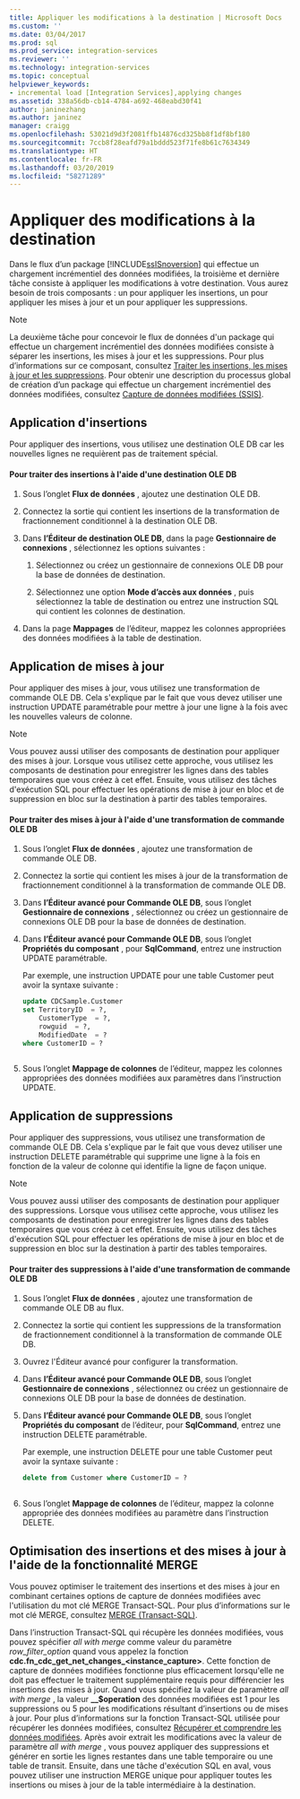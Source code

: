 ```yaml
---
title: Appliquer les modifications à la destination | Microsoft Docs
ms.custom: ''
ms.date: 03/04/2017
ms.prod: sql
ms.prod_service: integration-services
ms.reviewer: ''
ms.technology: integration-services
ms.topic: conceptual
helpviewer_keywords:
- incremental load [Integration Services],applying changes
ms.assetid: 338a56db-cb14-4784-a692-468eabd30f41
author: janinezhang
ms.author: janinez
manager: craigg
ms.openlocfilehash: 53021d9d3f2081ffb14876cd325bb8f1df8bf180
ms.sourcegitcommit: 7ccb8f28eafd79a1bddd523f71fe8b61c7634349
ms.translationtype: HT
ms.contentlocale: fr-FR
ms.lasthandoff: 03/20/2019
ms.locfileid: "58271289"
---
```

# <a name="apply-the-changes-to-the-destination"></a>Appliquer des modifications à la destination
  Dans le flux d’un package [!INCLUDE[ssISnoversion](../../includes/ssisnoversion-md.md)] qui effectue un chargement incrémentiel des données modifiées, la troisième et dernière tâche consiste à appliquer les modifications à votre destination. Vous aurez besoin de trois composants : un pour appliquer les insertions, un pour appliquer les mises à jour et un pour appliquer les suppressions.  
  
> [!NOTE]  
>  La deuxième tâche pour concevoir le flux de données d'un package qui effectue un chargement incrémentiel des données modifiées consiste à séparer les insertions, les mises à jour et les suppressions. Pour plus d’informations sur ce composant, consultez [Traiter les insertions, les mises à jour et les suppressions](../../integration-services/change-data-capture/process-inserts-updates-and-deletes.md). Pour obtenir une description du processus global de création d’un package qui effectue un chargement incrémentiel des données modifiées, consultez [Capture de données modifiées &#40;SSIS&#41;](../../integration-services/change-data-capture/change-data-capture-ssis.md).  
  
## <a name="applying-inserts"></a>Application d'insertions  
 Pour appliquer des insertions, vous utilisez une destination OLE DB car les nouvelles lignes ne requièrent pas de traitement spécial.  
  
#### <a name="to-process-inserts-by-using-an-ole-db-destination"></a>Pour traiter des insertions à l'aide d'une destination OLE DB  
  
1.  Sous l’onglet **Flux de données** , ajoutez une destination OLE DB.  
  
2.  Connectez la sortie qui contient les insertions de la transformation de fractionnement conditionnel à la destination OLE DB.  
  
3.  Dans **l’Éditeur de destination OLE DB**, dans la page **Gestionnaire de connexions** , sélectionnez les options suivantes :  
  
    1.  Sélectionnez ou créez un gestionnaire de connexions OLE DB pour la base de données de destination.  
  
    2.  Sélectionnez une option **Mode d’accès aux données** , puis sélectionnez la table de destination ou entrez une instruction SQL qui contient les colonnes de destination.  
  
4.  Dans la page **Mappages** de l’éditeur, mappez les colonnes appropriées des données modifiées à la table de destination.  
  
## <a name="applying-updates"></a>Application de mises à jour  
 Pour appliquer des mises à jour, vous utilisez une transformation de commande OLE DB. Cela s'explique par le fait que vous devez utiliser une instruction UPDATE paramétrable pour mettre à jour une ligne à la fois avec les nouvelles valeurs de colonne.  
  
> [!NOTE]  
>  Vous pouvez aussi utiliser des composants de destination pour appliquer des mises à jour. Lorsque vous utilisez cette approche, vous utilisez les composants de destination pour enregistrer les lignes dans des tables temporaires que vous créez à cet effet. Ensuite, vous utilisez des tâches d'exécution SQL pour effectuer les opérations de mise à jour en bloc et de suppression en bloc sur la destination à partir des tables temporaires.  
  
#### <a name="to-process-updates-by-using-an-ole-db-command-transformation"></a>Pour traiter des mises à jour à l'aide d'une transformation de commande OLE DB  
  
1.  Sous l’onglet **Flux de données** , ajoutez une transformation de commande OLE DB.  
  
2.  Connectez la sortie qui contient les mises à jour de la transformation de fractionnement conditionnel à la transformation de commande OLE DB.  
  
3.  Dans **l’Éditeur avancé pour Commande OLE DB**, sous l’onglet **Gestionnaire de connexions** , sélectionnez ou créez un gestionnaire de connexions OLE DB pour la base de données de destination.  
  
4.  Dans **l’Éditeur avancé pour Commande OLE DB**, sous l’onglet **Propriétés du composant** , pour **SqlCommand**, entrez une instruction UPDATE paramétrable.  
  
     Par exemple, une instruction UPDATE pour une table Customer peut avoir la syntaxe suivante :  
  
    ```sql
    update CDCSample.Customer  
    set TerritoryID  = ?,  
        CustomerType  = ?,  
        rowguid  = ?,  
        ModifiedDate  = ?  
    where CustomerID = ?  
  
    ```  
  
5.  Sous l’onglet **Mappage de colonnes** de l’éditeur, mappez les colonnes appropriées des données modifiées aux paramètres dans l’instruction UPDATE.  
  
## <a name="applying-deletes"></a>Application de suppressions  
 Pour appliquer des suppressions, vous utilisez une transformation de commande OLE DB. Cela s'explique par le fait que vous devez utiliser une instruction DELETE paramétrable qui supprime une ligne à la fois en fonction de la valeur de colonne qui identifie la ligne de façon unique.  
  
> [!NOTE]  
>  Vous pouvez aussi utiliser des composants de destination pour appliquer des suppressions. Lorsque vous utilisez cette approche, vous utilisez les composants de destination pour enregistrer les lignes dans des tables temporaires que vous créez à cet effet. Ensuite, vous utilisez des tâches d'exécution SQL pour effectuer les opérations de mise à jour en bloc et de suppression en bloc sur la destination à partir des tables temporaires.  
  
#### <a name="to-process-deletes-by-using-an-ole-db-command-transformation"></a>Pour traiter des suppressions à l'aide d'une transformation de commande OLE DB  
  
1.  Sous l’onglet **Flux de données** , ajoutez une transformation de commande OLE DB au flux.  
  
2.  Connectez la sortie qui contient les suppressions de la transformation de fractionnement conditionnel à la transformation de commande OLE DB.  
  
3.  Ouvrez l'Éditeur avancé pour configurer la transformation.  
  
4.  Dans **l’Éditeur avancé pour Commande OLE DB**, sous l’onglet **Gestionnaire de connexions** , sélectionnez ou créez un gestionnaire de connexions OLE DB pour la base de données de destination.  
  
5.  Dans **l’Éditeur avancé pour Commande OLE DB**, sous l’onglet **Propriétés du composant** de l’éditeur, pour **SqlCommand**, entrez une instruction DELETE paramétrable.  
  
     Par exemple, une instruction DELETE pour une table Customer peut avoir la syntaxe suivante :  
  
    ```sql
    delete from Customer where CustomerID = ?  
  
    ```  
  
6.  Sous l’onglet **Mappage de colonnes** de l’éditeur, mappez la colonne appropriée des données modifiées au paramètre dans l’instruction DELETE.  
  
## <a name="optimizing-inserts-and-updates-by-using-merge-functionality"></a>Optimisation des insertions et des mises à jour à l'aide de la fonctionnalité MERGE  
 Vous pouvez optimiser le traitement des insertions et des mises à jour en combinant certaines options de capture de données modifiées avec l'utilisation du mot clé MERGE Transact-SQL. Pour plus d’informations sur le mot clé MERGE, consultez [MERGE &#40;Transact-SQL&#41;](../../t-sql/statements/merge-transact-sql.md).  
  
 Dans l’instruction Transact-SQL qui récupère les données modifiées, vous pouvez spécifier *all with merge* comme valeur du paramètre *row_filter_option* quand vous appelez la fonction **cdc.fn_cdc_get_net_changes_<instance_capture>**. Cette fonction de capture de données modifiées fonctionne plus efficacement lorsqu'elle ne doit pas effectuer le traitement supplémentaire requis pour différencier les insertions des mises à jour. Quand vous spécifiez la valeur de paramètre *all with merge* , la valeur **__$operation** des données modifiées est 1 pour les suppressions ou 5 pour les modifications résultant d’insertions ou de mises à jour. Pour plus d’informations sur la fonction Transact-SQL utilisée pour récupérer les données modifiées, consultez [Récupérer et comprendre les données modifiées](../../integration-services/change-data-capture/retrieve-and-understand-the-change-data.md). Après avoir extrait les modifications avec la valeur de paramètre *all with merge* , vous pouvez appliquer des suppressions et générer en sortie les lignes restantes dans une table temporaire ou une table de transit. Ensuite, dans une tâche d'exécution SQL en aval, vous pouvez utiliser une instruction MERGE unique pour appliquer toutes les insertions ou mises à jour de la table intermédiaire à la destination.  
  
  

